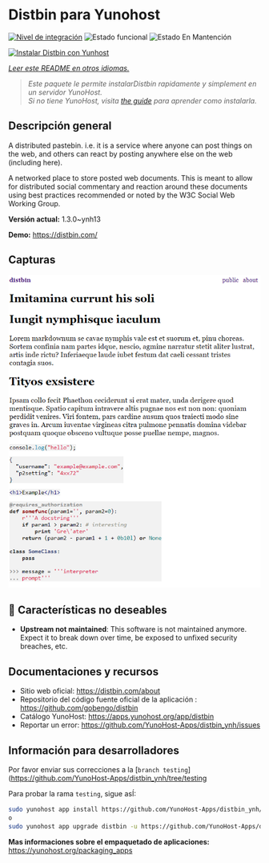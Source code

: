 <!--
Este archivo README esta generado automaticamente<https://github.com/YunoHost/apps/tree/master/tools/readme_generator>
No se debe editar a mano.
-->

# Distbin para Yunohost

[![Nivel de integración](https://dash.yunohost.org/integration/distbin.svg)](https://dash.yunohost.org/appci/app/distbin) ![Estado funcional](https://ci-apps.yunohost.org/ci/badges/distbin.status.svg) ![Estado En Mantención](https://ci-apps.yunohost.org/ci/badges/distbin.maintain.svg)

[![Instalar Distbin con Yunhost](https://install-app.yunohost.org/install-with-yunohost.svg)](https://install-app.yunohost.org/?app=distbin)

*[Leer este README en otros idiomas.](./ALL_README.md)*

> *Este paquete le permite instalarDistbin rapidamente y simplement en un servidor YunoHost.*  
> *Si no tiene YunoHost, visita [the guide](https://yunohost.org/install) para aprender como instalarla.*

## Descripción general

A distributed pastebin. i.e. it is a service where anyone can post things on the web, and others can react by posting anywhere else on the web (including here).

A networked place to store posted web documents. This is meant to allow for distributed social commentary and reaction around these documents using best practices recommended or noted by the W3C Social Web Working Group.


**Versión actual:** 1.3.0~ynh13

**Demo:** <https://distbin.com/>

## Capturas

![Captura de Distbin](./doc/screenshots/screenshot.PNG)

## :red_circle: Características no deseables

- **Upstream not maintained**: This software is not maintained anymore. Expect it to break down over time, be exposed to unfixed security breaches, etc.

## Documentaciones y recursos

- Sitio web oficial: <https://distbin.com/about>
- Repositorio del código fuente oficial de la aplicación : <https://github.com/gobengo/distbin>
- Catálogo YunoHost: <https://apps.yunohost.org/app/distbin>
- Reportar un error: <https://github.com/YunoHost-Apps/distbin_ynh/issues>

## Información para desarrolladores

Por favor enviar sus correcciones a la [`branch testing`](https://github.com/YunoHost-Apps/distbin_ynh/tree/testing

Para probar la rama `testing`, sigue asÍ:

```bash
sudo yunohost app install https://github.com/YunoHost-Apps/distbin_ynh/tree/testing --debug
o
sudo yunohost app upgrade distbin -u https://github.com/YunoHost-Apps/distbin_ynh/tree/testing --debug
```

**Mas informaciones sobre el empaquetado de aplicaciones:** <https://yunohost.org/packaging_apps>
